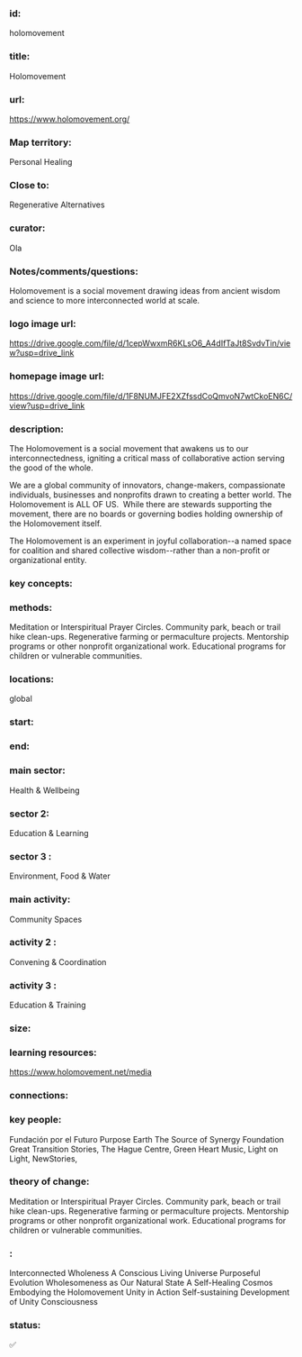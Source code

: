 ### id: 
  holomovement
### title: 
  Holomovement
### url: 
  https://www.holomovement.org/
### Map territory: 
  Personal Healing
### Close to: 
  Regenerative Alternatives
### curator: 
  Ola
### Notes/comments/questions: 
  Holomovement is a social movement drawing ideas from ancient wisdom and science to more interconnected world at scale.
### logo image url: 
  https://drive.google.com/file/d/1cepWwxmR6KLsO6_A4dIfTaJt8SvdvTin/view?usp=drive_link
### homepage image url: 
  https://drive.google.com/file/d/1F8NUMJFE2XZfssdCoQmvoN7wtCkoEN6C/view?usp=drive_link
### description: 
  The Holomovement is a social movement that awakens us to our interconnectedness, igniting a critical mass of collaborative action serving the good of the whole. 

We are a global community of innovators, change-makers, compassionate individuals, businesses and nonprofits drawn to creating a better world. The Holomovement is ALL OF US.
‍
While there are stewards supporting the movement, there are no boards or governing bodies holding ownership of the Holomovement itself. 

The Holomovement is an experiment in joyful collaboration--a named space for coalition and shared collective wisdom--rather than a non-profit or organizational entity. 
### key concepts: 
  
### methods: 
  Meditation or Interspiritual Prayer Circles.
Community park, beach or trail hike clean-ups.
Regenerative farming or permaculture projects.
Mentorship programs or other nonprofit organizational work.
Educational programs for children or vulnerable communities.
### locations: 
  global
### start: 
  
### end: 
  
### main sector: 
  Health & Wellbeing
### sector 2: 
  Education & Learning
### sector 3 : 
  Environment, Food & Water
### main activity: 
  Community Spaces
### activity 2 : 
  Convening & Coordination
### activity 3 : 
  Education & Training
### size: 
  
### learning resources: 
  https://www.holomovement.net/media
### connections: 
  
### key people: 
  Fundación por el Futuro
Purpose Earth
The Source of Synergy Foundation
Great Transition Stories, 
The Hague Centre, 
Green Heart Music, 
Light on Light, 
NewStories,
### theory of change: 
  Meditation or Interspiritual Prayer Circles.
Community park, beach or trail hike clean-ups.
Regenerative farming or permaculture projects.
Mentorship programs or other nonprofit organizational work.
Educational programs for children or vulnerable communities.
### : 
  Interconnected Wholeness
A Conscious Living Universe
Purposeful Evolution
Wholesomeness as Our Natural State
A Self-Healing Cosmos
Embodying the Holomovement
Unity in Action
Self-sustaining Development of Unity Consciousness
### status: 
  ✅
